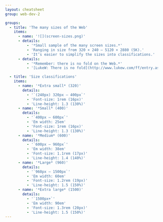 ```yaml
---
layout: cheatsheet
group: web-dev-2

groups:
  - title: 'The many sizes of the Web'
    items:
      - name: '![](screen-sizes.png)'
      - details:
          - '*Small sample of the many screen sizes.*'
          - 'Ranging in size from 320 × 240 – 5120 × 2880 (5K).'
          - 'It’s easier to simplify the sizes into classifications.'
      - details:
          - '*Remember: there is no fold on the Web.*'
          - '[LukeW: There is no fold](http://www.lukew.com/ff/entry.asp?1946)'

  - title: 'Size classifications'
    items:
      - name: '*Extra small* (320)'
        details:
          - '`(240px) 320px – 400px`'
          - 'Font-size: 1rem (16px)'
          - 'Line-height: 1.3 (130%)'
      - name: '*Small* (400)'
        details:
          - '`400px – 600px`'
          - 'Em width: 25em'
          - 'Font-size: 1rem (16px)'
          - 'Line-height: 1.3 (130%)'
      - name: '*Medium* (600)'
        details:
          - '`600px – 960px`'
          - 'Em width: 38em'
          - 'Font-size: 1.1rem (17px)'
          - 'Line-height: 1.4 (140%)'
      - name: '*Large* (960)'
        details:
          - '`960px – 1500px`'
          - 'Em width: 60em'
          - 'Font-size: 1.2rem (19px)'
          - 'Line-height: 1.5 (150%)'
      - name: '*Extra large* (1500)'
        details:
          - '`1500px+`'
          - 'Em width: 90em'
          - 'Font-size: 1.3rem (20px)'
          - 'Line-height: 1.5 (150%)'
---
```

